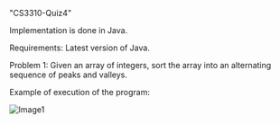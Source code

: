 "CS3310-Quiz4"

Implementation is done in Java.

Requirements: Latest version of Java.

Problem 1:
Given an array of integers, sort the array into an alternating sequence of peaks and valleys.

Example of execution of the program:

![Image1](https://i.gyazo.com/577b23337828b3c9bfbe8ff0824a6bf5.png)
